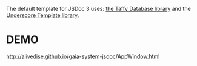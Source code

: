 The default template for JSDoc 3 uses: [the Taffy Database library](http://taffydb.com/) and the [Underscore Template library](http://documentcloud.github.com/underscore/#template).


DEMO
=====
http://alivedise.github.io/gaia-system-jsdoc/AppWindow.html

